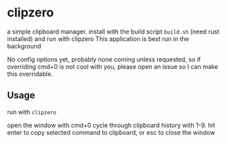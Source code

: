 # clipzero #

a simple clipboard manager. install with the build script ```build.sh``` (need rust installed) and run with clipzero
This application is best run in the background

No config options yet, probably none coming unless requested, so if overriding cmd+0 is not cool with you,
please open an issue so I can make this overridable.

## Usage ##

run with ```clipzero```

open the window with cmd+0
cycle through clipboard history with 1-9.
hit enter to copy selected command to clipboard, or esc to close the window
